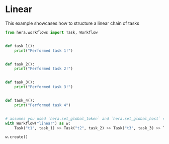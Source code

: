 # Linear

This example showcases how to structure a linear chain of tasks

```python
from hera.workflows import Task, Workflow


def task_1():
    print("Performed task 1!")


def task_2():
    print("Performed task 2!")


def task_3():
    print("Performed task 3!")


def task_4():
    print("Performed task 4")


# assumes you used `hera.set_global_token` and `hera.set_global_host` so that the workflow can be submitted
with Workflow("linear") as w:
    Task("t1", task_1) >> Task("t2", task_2) >> Task("t3", task_3) >> Task("t4", task_4)

w.create()
```
